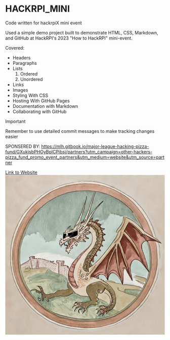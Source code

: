 # HACKRPI_MINI
Code written for hackrpiX mini event

Used a simple demo project built to demonstrate HTML, CSS, Markdown, and GitHub at HackRPI's 2023 "How to HackRPI" mini-event.

Covered:
- Headers
- Paragraphs
- Lists
  1. Ordered
  1. Unordered
- Links
- Images
- Styling With CSS
- Hosting With GitHub Pages
- Documentation with Markdown
- Collaborating with GitHub

>[!IMPORTANT]
>Remember to use detailed commit messages to make tracking changes easier



SPONSERED BY:
https://mlh.gitbook.io/major-league-hacking-pizza-fund/GXukjsbPHOyBplCPibsj/partners?utm_campaign=other-hackers-pizza_fund_promo_event_partners&utm_medium=website&utm_source=partner 

[Link to Website](https://jason2729.github.io/HACKRPI_MINI/)
![Dragn Image](dragn.jpg)